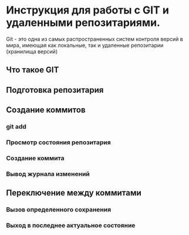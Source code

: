 # Инструкция для работы с GIT и удаленными репозитариями.
Git - это одна из самых распространенных систем контроля версий в мира, имеющая как локальные, так и удаленные репозитарии (хранилища версий)
## Что такое GIT

## Подготовка репозитария

## Создание коммитов

### git add

### Просмотр состояния репозитария

### Создание коммита

### Вывод журнала изменений

## Переключение между коммитами

### Вызов определенного сохранения

### Выход в последнее актуальное состояние